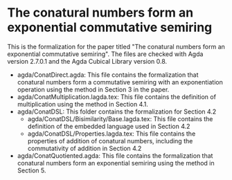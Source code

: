 # The conatural numbers form an exponential commutative semiring

This is the formalization for the paper titled "The conatural numbers form an
exponential commutative semiring". The files are checked with Agda version
2.7.0.1 and the Agda Cubical Library version 0.8.

- agda/ConatDirect.agda: This file contains the
  formalization that conatural numbers form a commutative semiring
  with an exponentiation operation using the method in Section 3 in the paper.
- agda/ConatMultiplication.lagda.tex: This file contains the definition of
  multiplication using the method in Section 4.1.
- agda/ConatDSL: This folder contains the formalization for Section 4.2
  - agda/ConatDSL/Bisimilarity/Base.lagda.tex: This file contains the
    definition of the embedded language used in Section 4.2
  - agda/ConatDSL/Properties.lagda.tex: This file contains the properties of
    addition of conatural numbers, including the commutativity of addition in
    Section 4.2
- agda/ConatQuotiented.agda: This file contains the formalization that conatural
  numbers form an exponential semiring using the method in Section 5.
